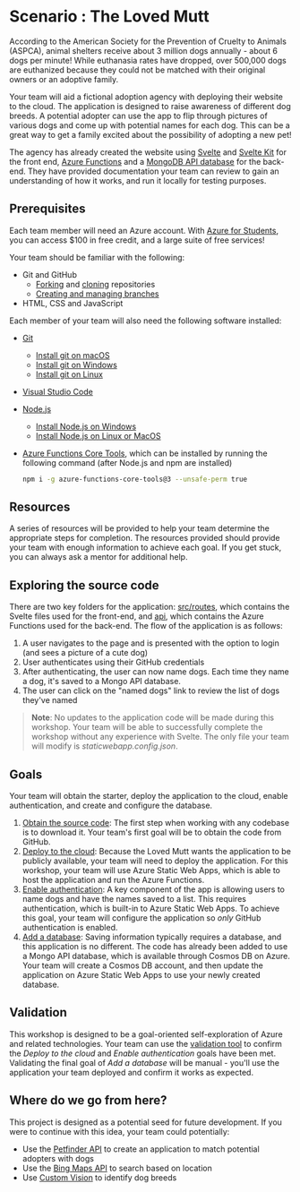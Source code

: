 # Scenario : The Loved Mutt

According to the American Society for the Prevention of Cruelty to Animals (ASPCA), animal shelters receive about 3 million dogs annually - about 6 dogs per minute! While euthanasia rates have dropped, over 500,000 dogs are euthanized because they could not be matched with their original owners or an adoptive family.

Your team will aid a fictional adoption agency with deploying their website to the cloud. The application is designed to raise awareness of different dog breeds. A potential adopter can use the app to flip through pictures of various dogs and come up with potential names for each dog. This can be a great way to get a family excited about the possibility of adopting a new pet!

The agency has already created the website using [Svelte](https://svelte.dev/) and [Svelte Kit](https://kit.svelte.dev/) for the front end, [Azure Functions](https://docs.microsoft.com/azure/azure-functions/functions-overview) and a [MongoDB API database](https://docs.mongodb.com/drivers/node/current/) for the back-end. They have provided documentation your team can review to gain an understanding of how it works, and run it locally for testing purposes.

## Prerequisites

Each team member will need an Azure account. With [Azure for Students](https://aka.ms/a4s), you can access $100 in free credit, and a large suite of free services!

Your team should be familiar with the following:

- Git and GitHub
  - [Forking](https://docs.github.com/github/getting-started-with-github/quickstart/fork-a-repo) and [cloning](https://docs.github.com/github/creating-cloning-and-archiving-repositories/cloning-a-repository-from-github/cloning-a-repository) repositories
  - [Creating and managing branches](https://docs.github.com/en/desktop/contributing-and-collaborating-using-github-desktop/making-changes-in-a-branch/managing-branches)
- HTML, CSS and JavaScript

Each member of your team will also need the following software installed:

- [Git](https://git-scm.com/downloads)
  - [Install git on macOS](https://git-scm.com/download/mac)
  - [Install git on Windows](https://git-scm.com/download/win)
  - [Install git on Linux](https://git-scm.com/download/linux)
- [Visual Studio Code](https://code.visualstudio.com/)
- [Node.js](https://nodejs.org/)
  - [Install Node.js on Windows](https://docs.microsoft.com/windows/dev-environment/javascript/nodejs-on-windows)
  - [Install Node.js on Linux or MacOS](https://github.com/nvm-sh/nvm#installing-and-updating)
- [Azure Functions Core Tools](https://www.npmjs.com/package/azure-functions-core-tools), which can be installed by running the following command (after Node.js and npm are installed)

  ```bash
  npm i -g azure-functions-core-tools@3 --unsafe-perm true
  ```

## Resources

A series of resources will be provided to help your team determine the appropriate steps for completion. The resources provided should provide your team with enough information to achieve each goal. If you get stuck, you can always ask a mentor for additional help.

## Exploring the source code

There are two key folders for the application: [src/routes](../src/routes), which contains the Svelte files used for the front-end, and [api](../api), which contains the Azure Functions used for the back-end. The flow of the application is as follows:

1. A user navigates to the page and is presented with the option to login (and sees a picture of a cute dog)
1. User authenticates using their GitHub credentials
1. After authenticating, the user can now name dogs. Each time they name a dog, it's saved to a Mongo API database.
1. The user can click on the "named dogs" link to review the list of dogs they've named

> **Note**: No updates to the application code will be made during this workshop. Your team will be able to successfully complete the workshop without any experience with Svelte. The only file your team will modify is *staticwebapp.config.json*.

## Goals

Your team will obtain the starter, deploy the application to the cloud, enable authentication, and create and configure the database.

1. [Obtain the source code](./goals/0-obtain-source.md):
   The first step when working with any codebase is to download it. Your team's first goal will be to obtain the code from GitHub.
1. [Deploy to the cloud](./goals/1-deploy.md):
   Because the Loved Mutt wants the application to be publicly available, your team will need to deploy the application. For this workshop, your team will use Azure Static Web Apps, which is able to host the application and run the Azure Functions.
1. [Enable authentication](./goals/2-authentication.md):
   A key component of the app is allowing users to name dogs and have the names saved to a list. This requires authentication, which is built-in to Azure Static Web Apps. To achieve this goal, your team will configure the application so *only* GitHub authentication is enabled.
1. [Add a database](./goals/3-database.md):
   Saving information typically requires a database, and this application is no different. The code has already been added to use a Mongo API database, which is available through Cosmos DB on Azure. Your team will create a Cosmos DB account, and then update the application on Azure Static Web Apps to use your newly created database.

## Validation

This workshop is designed to be a goal-oriented self-exploration of Azure and related technologies. Your team can use the [validation tool](https://ashy-mushroom-0609d7c10.azurestaticapps.net/) to confirm the *Deploy to the cloud* and *Enable authentication* goals have been met. Validating the final goal of *Add a database* will be manual - you'll use the application your team deployed and confirm it works as expected.

## Where do we go from here?

This project is designed as a potential seed for future development. If you were to continue with this idea, your team could potentially:

- Use the [Petfinder API](https://www.petfinder.com/developers/) to create an application to match potential adopters with dogs
- Use the [Bing Maps API](https://docs.microsoft.com/bingmaps/getting-started/) to search based on location
- Use [Custom Vision](https://azure.microsoft.com/services/cognitive-services/custom-vision-service/) to identify dog breeds
